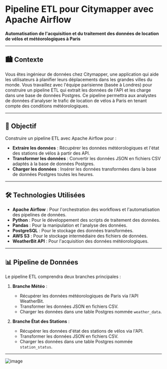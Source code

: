# Pipeline ETL pour Citymapper avec Apache Airflow

**Automatisation de l'acquisition et du traitement des données de location de vélos et météorologiques à Paris**

---

## 🏙️ **Contexte**

Vous êtes ingénieur de données chez Citymapper, une application qui aide les utilisateurs à planifier leurs déplacements dans les grandes villes du monde. Vous travaillez avec l'équipe parisienne (basée à Londres) pour construire un pipeline ETL qui extrait les données de l'API et les charge dans une base de données Postgres. Ce pipeline permettra aux analystes de données d'analyser le trafic de location de vélos à Paris en tenant compte des conditions météorologiques.

---

## 🎯 **Objectif**

Construire un pipeline ETL avec Apache Airflow pour :

- **Extraire les données** : Récupérer les données météorologiques et l'état des stations de vélos à partir des API.
- **Transformer les données** : Convertir les données JSON en fichiers CSV adaptés à la base de données Postgres.
- **Charger les données** : Insérer les données transformées dans la base de données Postgres toutes les heures.

---

## 🛠️ **Technologies Utilisées**

- **Apache Airflow** : Pour l'orchestration des workflows et l'automatisation des pipelines de données.
- **Python** : Pour le développement des scripts de traitement des données.
- **Pandas** : Pour la manipulation et l'analyse des données.
- **PostgreSQL** : Pour le stockage des données transformées.
- **AWS S3** : Pour le stockage intermédiaire des fichiers de données.
- **WeatherBit API** : Pour l'acquisition des données météorologiques.

---

## 📊 **Pipeline de Données**

Le pipeline ETL comprendra deux branches principales :

1. **Branche Météo** :
   - Récupérer les données météorologiques de Paris via l'API WeatherBit.
   - Transformer les données JSON en fichiers CSV.
   - Charger les données dans une table Postgres nommée `weather_data`.

2. **Branche État des Stations** :
   - Récupérer les données d'état des stations de vélos via l'API.
   - Transformer les données JSON en fichiers CSV.
   - Charger les données dans une table Postgres nommée `station_status`.

---
![image](https://github.com/user-attachments/assets/384e9027-f50f-4c12-8c0d-f1374e6eef24)


